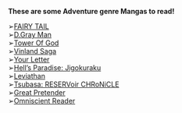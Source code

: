 **These are some Adventure genre Mangas to read!**

➢[FAIRY TAIL](https://anilist.co/manga/30598)\
➢[D.Gray Man](https://anilist.co/manga/30024)\
➢[Tower Of God](https://anilist.co/manga/85143)\
➢[Vinland Saga](https://anilist.co/manga/30642)\
➢[Your Letter](https://anilist.co/manga/109398)\
➢[Hell’s Paradise: Jigokuraku](https://anilist.co/manga/100994)\
➢[Leviathan](https://anilist.co/manga/110605)\
➢[Tsubasa: RESERVoir CHRoNiCLE](https://anilist.co/manga/30009)\
➢[Great Pretender](https://anilist.co/manga/118960)\
➢[Omniscient Reader](https://anilist.co/manga/119257)
